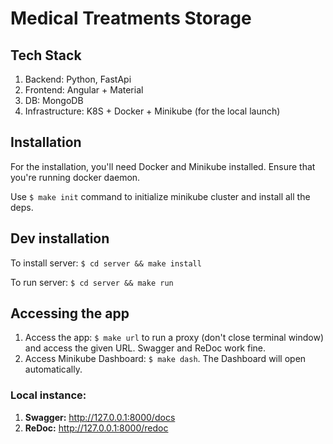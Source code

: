 # Medical Treatments Storage

## Tech Stack

1. Backend: Python, FastApi
1. Frontend: Angular + Material
1. DB: MongoDB
1. Infrastructure: K8S + Docker + Minikube (for the local launch)

## Installation

For the installation, you'll need Docker and Minikube installed. Ensure that you're running docker daemon.

Use `$ make init` command to initialize minikube cluster and install all the deps.

## Dev installation

To install server: `$ cd server && make install`

To run server: `$ cd server && make run`

## Accessing the app

1. Access the app: `$ make url` to run a proxy (don't close terminal window) and access the given URL. Swagger and ReDoc work fine.
1. Access Minikube Dashboard: `$ make dash`. The Dashboard will open automatically. 

### Local instance:

1. **Swagger:** http://127.0.0.1:8000/docs
1. **ReDoc:** http://127.0.0.1:8000/redoc
